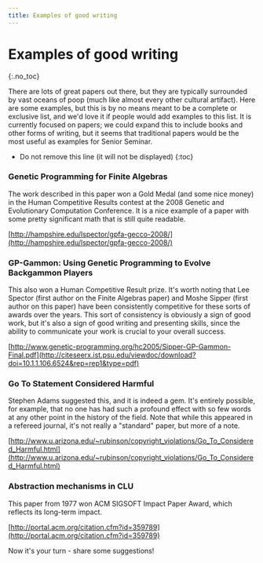 ```yaml
---
title: Examples of good writing
---
```


# Examples of good writing
{:.no_toc}

There are lots of great papers out there, but they are typically surrounded by vast oceans of poop (much like almost every other cultural artifact). Here are some examples, but this is by no means meant to be a complete or exclusive list, and we'd love it if people would add examples to this list. It is currently focused on papers; we could expand this to include books and other forms of writing, but it seems that traditional papers would be the most useful as examples for Senior Seminar. 

* Do not remove this line (it will not be displayed)
{:toc}


### Genetic Programming for Finite Algebras

The work described in this paper won a Gold Medal (and some nice money) in the Human Competitive Results contest at the 2008 
Genetic and Evolutionary Computation Conference. It is a nice example of a paper with some pretty significant math that is
still quite readable.

[http://hampshire.edu/lspector/gpfa-gecco-2008/](http://hampshire.edu/lspector/gpfa-gecco-2008/)

### GP-Gammon: Using Genetic Programming to Evolve Backgammon Players

This also won a Human Competitive Result prize. It's worth noting that Lee Spector (first author on the Finite Algebras paper) 
and Moshe Sipper (first author on this paper) have been consistently competitive for these sorts of awards over the years.
This sort of consistency is obviously a sign of good work, but it's also a sign of good writing and presenting skills, 
since the ability to communicate your work is crucial to your overall success.

[http://www.genetic-programming.org/hc2005/Sipper-GP-Gammon-Final.pdf](http://citeseerx.ist.psu.edu/viewdoc/download?doi=10.1.1.106.6524&rep=rep1&type=pdf)

### Go To Statement Considered Harmful

Stephen Adams suggested this, and it is indeed a gem. It's entirely possible, for example, 
that no one has had such a profound effect with so few words at any other point in the history of the field.
Note that while this appeared in a refereed journal, it's not really a "standard" paper, but more of a note.

[http://www.u.arizona.edu/~rubinson/copyright_violations/Go_To_Considered_Harmful.html](http://www.u.arizona.edu/~rubinson/copyright_violations/Go_To_Considered_Harmful.html)

### Abstraction mechanisms in CLU

This paper from 1977 won ACM SIGSOFT Impact Paper Award, which reflects its long-term impact.

[http://portal.acm.org/citation.cfm?id=359789](http://portal.acm.org/citation.cfm?id=359789)

Now it's your turn - share some suggestions! 
